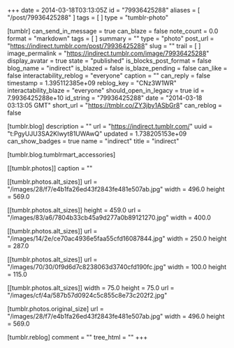 +++
date = 2014-03-18T03:13:05Z
id = "79936425288"
aliases = [ "/post/79936425288" ]
tags = [ ]
type = "tumblr-photo"

[tumblr]
can_send_in_message = true
can_blaze = false
note_count = 0.0
format = "markdown"
tags = [ ]
summary = ""
type = "photo"
post_url = "https://indirect.tumblr.com/post/79936425288"
slug = ""
trail = [ ]
image_permalink = "https://indirect.tumblr.com/image/79936425288"
display_avatar = true
state = "published"
is_blocks_post_format = false
blog_name = "indirect"
is_blazed = false
is_blaze_pending = false
can_like = false
interactability_reblog = "everyone"
caption = ""
can_reply = false
timestamp = 1.395112385e+09
reblog_key = "CNz3W1WR"
interactability_blaze = "everyone"
should_open_in_legacy = true
id = 7.9936425288e+10
id_string = "79936425288"
date = "2014-03-18 03:13:05 GMT"
short_url = "https://tmblr.co/ZY3jby1ASbGr8"
can_reblog = false

[tumblr.blog]
description = ""
url = "https://indirect.tumblr.com/"
uuid = "t:PgyUJU3SA2Klwyt81UWAwQ"
updated = 1.738205153e+09
can_show_badges = true
name = "indirect"
title = "indirect"

[tumblr.blog.tumblrmart_accessories]

[[tumblr.photos]]
caption = ""

[[tumblr.photos.alt_sizes]]
url = "/images/28/f7/e4b1fa26ed43f2843fe481e507ab.jpg"
width = 496.0
height = 569.0

[[tumblr.photos.alt_sizes]]
height = 459.0
url = "/images/83/a6/7804b33cb45a9d277a0b89121270.jpg"
width = 400.0

[[tumblr.photos.alt_sizes]]
url = "/images/14/2e/ce70ac4936e5faa55cfd16087844.jpg"
width = 250.0
height = 287.0

[[tumblr.photos.alt_sizes]]
url = "/images/70/30/0f9d6d7c8238063d3740cfd190fc.jpg"
width = 100.0
height = 115.0

[[tumblr.photos.alt_sizes]]
width = 75.0
height = 75.0
url = "/images/cf/4a/587b57d0924c5c855c8e73c202f2.jpg"

[tumblr.photos.original_size]
url = "/images/28/f7/e4b1fa26ed43f2843fe481e507ab.jpg"
width = 496.0
height = 569.0

[tumblr.reblog]
comment = ""
tree_html = ""
+++
